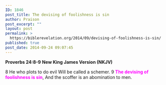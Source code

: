 ```yaml
---
ID: 1846
post_title: The devising of foolishness is sin
author: Praison
post_excerpt: ""
layout: post
permalink: >
  https://biblerevelation.org/2014/09/devising-of-foolishness-is-sin/
published: true
post_date: 2014-09-24 09:07:45
---
```

<strong>Proverbs 24:8-9</strong>
<strong> New King James Version (NKJV)</strong>

8 He who plots to do evil
Will be called a schemer.
9 <span style="color: #ff00ff;"><strong>The devising of foolishness is sin</strong></span>,
And the scoffer is an abomination to men.